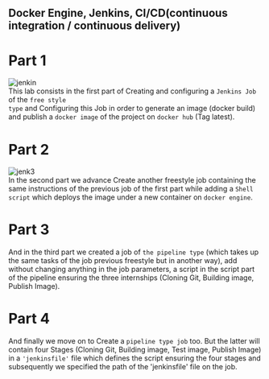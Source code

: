 <h2>Docker Engine, Jenkins, CI/CD(continuous integration / continuous delivery)</h2>
<h1>Part 1</h1>

![jenkin](https://user-images.githubusercontent.com/98979712/202846748-d56e368d-e30a-441a-9a20-65de1f1f66bc.JPG)
<br>
This lab consists in the first part of Creating and configuring a <code>Jenkins Job</code> of the  <code>free style type</code> and Configuring this Job in order to generate an image (docker build) and publish a <code>docker image</code> of the project on <code>docker hub</code> (Tag latest).<br>
<h1>Part 2</h1>

![jenk3](https://user-images.githubusercontent.com/98979712/202846770-c630c92e-87fa-448e-a2ae-31ea771ed114.JPG)
<br>
In the second part we advance Create another freestyle job containing the same instructions of the previous job of the first part while adding a  <code>Shell script</code> which deploys the image under a new container on <code>docker engine</code>.<br>
<h1>Part 3</h1>
And in the third part we created a job of <code>the pipeline type</code> (which takes up the same tasks of the job previous freestyle but in another way), add without changing anything in the job parameters, a script in the script part of the pipeline ensuring the three internships (Cloning Git, Building image, Publish Image).<br>
<h1>Part 4</h1>
And finally we move on to Create a <code>pipeline type job</code> too. But the latter will contain four Stages (Cloning Git, Building image, Test image, Publish Image) in a <code>'jenkinsfile'</code> file which defines the script ensuring the four stages and subsequently we specified the path of the 'jenkinsfile' file on the job.
